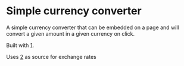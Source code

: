 # Simple currency converter

A simple currency converter that can be embedded on a page and will convert a
given amount in a given currency on click.

Built with [1].

Uses [2] as source for exchange rates

[1]: https://svelte.technology
[2]: https://exchangeratesapi.io
